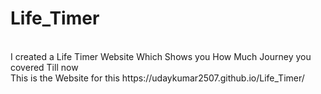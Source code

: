 # Life_Timer
<br>
I created a Life Timer Website Which Shows you How Much Journey you covered Till now
<br>
This is the Website for this  https://udaykumar2507.github.io/Life_Timer/
